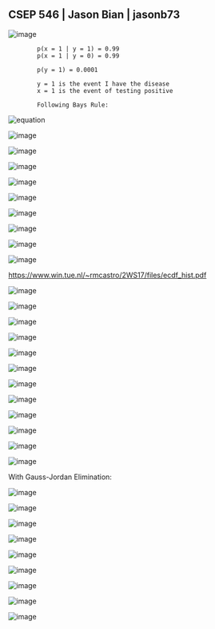 ## CSEP 546 | Jason Bian | jasonb73


![image](https://user-images.githubusercontent.com/16582383/136450304-97c3bb40-8dfc-4a4e-92af-bcebffb6ca39.png)



            p(x = 1 | y = 1) = 0.99
            p(x = 1 | y = 0) = 0.99
            
            p(y = 1) = 0.0001
            
            y = 1 is the event I have the disease
            x = 1 is the event of testing positive

            Following Bays Rule:
            
![equation](https://latex.codecogs.com/svg.image?p(y=1%7Cx=1)%20=%20%5Cfrac%7Bp(x=1%7Cy=1)p(y=1)%7D%7Bp(x=1%7Cy=1)p(y=1)%20&plus;%20p(x=1%7Cy=0)p(y=0)%7D)

![image](https://user-images.githubusercontent.com/16582383/136724579-6f074d4b-b811-4133-b1c6-8515ac2a18c0.png)

![image](https://user-images.githubusercontent.com/16582383/136450327-194658c0-ca36-4a0b-b1e2-863c65abafe6.png)
  

![image](https://user-images.githubusercontent.com/16582383/136725932-0a28d29e-fb58-4dfe-816a-80ae07e68587.png)

   
![image](https://user-images.githubusercontent.com/16582383/136450351-c47eca10-6540-469c-9f0c-846391e96811.png)

![image](https://user-images.githubusercontent.com/16582383/136726408-bf730db8-0418-455d-b701-c26050878caa.png)

   
![image](https://user-images.githubusercontent.com/16582383/136450227-4529e53d-7655-440c-8ecf-2d05c9baefc4.png)

![image](https://user-images.githubusercontent.com/16582383/136453836-587586d4-3487-4d28-bde2-bae21810de08.png)

![image](https://user-images.githubusercontent.com/16582383/136457315-a8b4ae25-3bec-4383-9d91-497e30d15c8d.png)

![image](https://user-images.githubusercontent.com/16582383/136854533-ff4fb0b0-5ed6-4b62-8a0e-dacdfa8d5f3f.png)

https://www.win.tue.nl/~rmcastro/2WS17/files/ecdf_hist.pdf

![image](https://user-images.githubusercontent.com/16582383/136854913-72dc9bba-ab01-4c55-8990-fbd17b5cb735.png)

![image](https://user-images.githubusercontent.com/16582383/136875565-125bdfd6-c955-4bb7-bc76-accf14b4b6fb.png)

![image](https://user-images.githubusercontent.com/16582383/136859917-c0cd068f-295c-4d5a-ab1c-9333c2b6e72c.png)

![image](https://user-images.githubusercontent.com/16582383/136876411-2295aafc-ccae-48c0-b6ba-c7ee1674bc4f.png)

![image](https://user-images.githubusercontent.com/16582383/136502175-6fa14c3b-22bf-4d5a-a611-b4c4d5b28ccc.png)

![image](https://user-images.githubusercontent.com/16582383/136502104-7fcf5bd0-bac5-4645-9e00-da43f239c68f.png)

![image](https://user-images.githubusercontent.com/16582383/136734738-256afce9-e0d9-4653-ac93-6aa4ef849121.png)

![image](https://user-images.githubusercontent.com/16582383/136735321-f034af8e-9397-4ef9-9853-283f751ddc82.png)

![image](https://user-images.githubusercontent.com/16582383/136735448-dad1636f-f9d0-4081-8745-0861ea6e87c6.png)

![image](https://user-images.githubusercontent.com/16582383/136736913-eb6008f9-f540-4712-be3e-a41ea3c2b94f.png)

![image](https://user-images.githubusercontent.com/16582383/136735904-319bcdc5-02c9-456d-9d91-bebd7cd9b151.png)

![image](https://user-images.githubusercontent.com/16582383/136736920-731fc9c1-bd64-4083-999d-91450ca4920b.png)

With Gauss-Jordan Elimination:

![image](https://user-images.githubusercontent.com/16582383/136736857-960a7e4e-4336-42fa-b314-e0786b08cd72.png)

![image](https://user-images.githubusercontent.com/16582383/136737592-15c9ea05-7fce-4890-b7a3-ef58030b2ab8.png)

![image](https://user-images.githubusercontent.com/16582383/136739612-9939cf4a-2d34-4337-985d-18868b228590.png)

![image](https://user-images.githubusercontent.com/16582383/136876176-d01db4cc-10ca-472d-92d1-e9d6fa42efa1.png)

![image](https://user-images.githubusercontent.com/16582383/136876264-c9fc6f08-ae59-48df-b194-754d8232f2dc.png)

![image](https://user-images.githubusercontent.com/16582383/136836688-804f73af-11f0-4f10-85d7-bbe3885baf35.png)

![image](https://user-images.githubusercontent.com/16582383/136836775-ce2082e8-b42b-438b-bc56-241781b137ba.png)

![image](https://user-images.githubusercontent.com/16582383/136838255-5e7cc2a3-ce99-4275-8785-6b30402db8bb.png)

![image](https://user-images.githubusercontent.com/16582383/136838696-b98cb98c-3d39-4c21-9597-dabae5c42e37.png)























